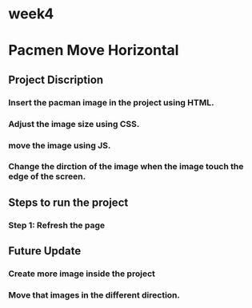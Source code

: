 # week4
# Pacmen Move Horizontal
## Project Discription
### Insert the pacman image in the project using HTML.
### Adjust the image size using CSS.
### move the image using JS.
### Change the dirction of the image when the image touch the edge of the screen.
## Steps to run the project
### Step 1: Refresh the page
## Future Update
### Create more image inside the project
### Move that images in the different direction.
